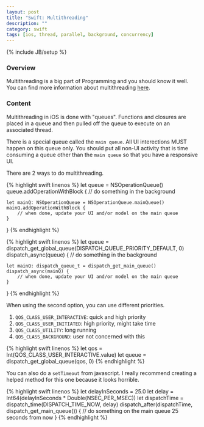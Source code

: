 ```yaml
---
layout: post
title: "Swift: Multithreading"
description: ""
category: swift
tags: [ios, thread, parallel, background, concurrency]
---
```

{% include JB/setup %}

<!-- Overview -->
<h3>Overview</h3>

Multithreading is a big part of Programming and you should know it well. You can find more information about multithreading [here](https://developer.apple.com/library/mac/documentation/General/Conceptual/ConcurrencyProgrammingGuide/Introduction/Introduction.html#//apple_ref/doc/uid/TP40008091-CH1-SW1).

<!-- Content -->
<h3>Content</h3>

Multithreading in iOS is done with "queues". Functions and closures are placed in a queue and then pulled off the queue to execute on an associated thread.

There is a special queue called the `main queue`. All UI interections MUST happen on this queue only. You should put all non-UI activity that is time consuming a queue other than the `main queue` so that you have a responsive UI.

There are 2 ways to do multithreading.

<!-- Code _______________________________________-->
{% highlight swift linenos %}
let queue = NSOperationQueue()
queue.addOperationWithBlock {
    // do something in the background

    let mainQ: NSOperationQueue = NSOperationQueue.mainQueue()
    mainQ.addOperationWithBlock {
        // when done, update your UI and/or model on the main queue
    }
}
{% endhighlight %}
<!-- /Code ^^^^^^^^^^^^^^^^^^^^^^^^^^^^^^^^^^^^^^-->


<!-- Code _______________________________________-->
{% highlight swift linenos %}
let queue = dispatch_get_global_queue(DISPATCH_QUEUE_PRIORITY_DEFAULT, 0)
dispatch_async(queue) {
    // do something in the background

    let mainQ: dispatch_queue_t = dispatch_get_main_queue()
    dispatch_async(mainQ) {
        // when done, update your UI and/or model on the main queue
    }
}
{% endhighlight %}
<!-- /Code ^^^^^^^^^^^^^^^^^^^^^^^^^^^^^^^^^^^^^^-->


When using the second option, you can use different priorities.

1. `QOS_CLASS_USER_INTERACTIVE`: quick and high priority
2. `QOS_CLASS_USER_INITIATED`: high priority, might take time
3. `QOS_CLASS_UTILITY`: long running
4. `QOS_CLASS_BACKGROUND`: user not concerned with this

<!-- Code _______________________________________-->
{% highlight swift linenos %}
let qos = Int(QOS_CLASS_USER_INTERACTIVE.value)
let queue = dispatch_get_global_queue(qos, 0)
{% endhighlight %}
<!-- /Code ^^^^^^^^^^^^^^^^^^^^^^^^^^^^^^^^^^^^^^-->


You can also do a `setTimeout` from javascript. I really recommend creating a helped method for this one because it looks horrible.

<!-- Code _______________________________________-->
{% highlight swift linenos %}
let delayInSeconds = 25.0
let delay = Int64(delayInSeconds * Double(NSEC_PER_MSEC))
let dispatchTime = dispatch_time(DISPATCH_TIME_NOW, delay)
dispatch_after(dispatchTime, dispatch_get_main_queue()) {
    // do something on the main queue 25 seconds from now
}
{% endhighlight %}
<!-- /Code ^^^^^^^^^^^^^^^^^^^^^^^^^^^^^^^^^^^^^^-->